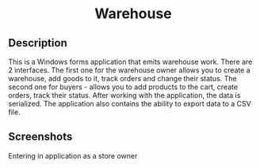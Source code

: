 <h1 align="center">Warehouse</h1>
<h2 align="center">

## Description


<p align="center">

This is a Windows forms application that emits warehouse work. There are 2 interfaces. The first one for the warehouse owner allows you to create a warehouse, add goods to it, track orders and change their status. The second one for buyers - allows you to add products to the cart, create orders, track their status. After working with the application, the data is serialized. The application also contains the ability to export data to a CSV file.

## Screenshots
Entering in application as a store owner
